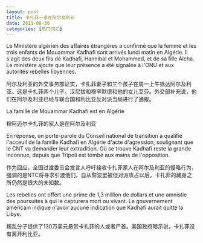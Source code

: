 ```yaml
---
layout: post
title: 卡扎菲一家在阿尔及利亚
date: 2011-08-30
categories: [热门词汇]  
---
```


Le Ministère algérien des affaires étrangères a confirmé que la femme et les trois enfants de Mouammar Kadhafi sont arrivés lundi matin en Algérie. Il s'agit des deux fils de Kadhafi, Hannibal et Mohammed, et de sa fille Aicha. Le ministère ajoute que leur présence a été signalée à l'ONU et aux autorités rebelles libyennes.

阿尔及利亚的外交事务部证实，卡扎菲妻子和三个孩子在周一上午抵达阿尔及利亚。这是卡扎菲两个儿子，汉尼拔和穆罕默德和他的女儿艾莎。外交部补充说，他们在阿尔及利亚已经与联合国和利比亚反对派当局进行了通报。

La famille de Mouammar Kadhafi est en Algérie

穆阿迈尔卡扎菲的家人是在阿尔及利亚

En réponse, un porte-parole du Conseil national de transition a qualifié l'acceuil de la famille Kadhafi en Algérie d'acte d'agression, soulignant que le CNT va demander leur extradition. Où se trouve Kadhafi reste la grande inconnue, depuis que Tripoli est tombé aux mains de l'opposition.

作为回应，全国过渡委员会发言人呼吁接收卡扎菲家人在阿尔及利亚的侵略行为，强调的是NTC将寻求引渡他们。自从黎波里被但对派攻占以后，卡扎菲的藏身之所仍然是很大的未知数。

Les rebelles ont offert une prime de 1,3 million de dollars et une amnistie des poursuites à qui le capturera mort ou vivant. Le gouvernement américain indique n'avoir aucune indication que Kadhafi aurait quitté la Libye.

叛乱分子提供了130万美元悬赏卡扎菲的人或者尸首。美国政府暗示说，卡扎菲没有离开利比亚。

